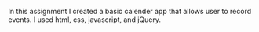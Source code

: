  

In this assignment I created a basic calender app that allows user to record events. I used html, css, javascript, and jQuery. 